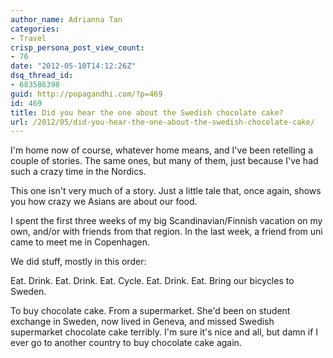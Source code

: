 ```yaml
---
author_name: Adrianna Tan
categories:
- Travel
crisp_persona_post_view_count:
- 76
date: "2012-05-10T14:12:26Z"
dsq_thread_id:
- 683586398
guid: http://popagandhi.com/?p=469
id: 469
title: Did you hear the one about the Swedish chocolate cake?
url: /2012/05/did-you-hear-the-one-about-the-swedish-chocolate-cake/
---
```


I'm home now of course, whatever home means, and I've been retelling a couple of stories. The same ones, but many of them, just because I've had such a crazy time in the Nordics.

This one isn't very much of a story. Just a little tale that, once again, shows you how crazy we Asians are about our food.

I spent the first three weeks of my big Scandinavian/Finnish vacation on my own, and/or with friends from that region. In the last week, a friend from uni came to meet me in Copenhagen.

We did stuff, mostly in this order:

Eat. Drink. Eat. Drink. Eat. Cycle. Eat. Drink. Eat. Bring our bicycles to Sweden.

To buy chocolate cake. From a supermarket. She'd been on student exchange in Sweden, now lived in Geneva, and missed Swedish supermarket chocolate cake terribly. I'm sure it's nice and all, but damn if I ever go to another country to buy chocolate cake again.
